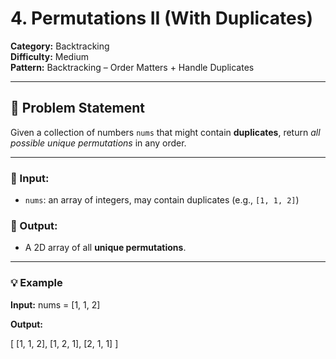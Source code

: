 # 4. Permutations II (With Duplicates)

**Category:** Backtracking  
**Difficulty:** Medium  
**Pattern:** Backtracking – Order Matters + Handle Duplicates

---

## 🧩 Problem Statement

Given a collection of numbers `nums` that might contain **duplicates**, return _all possible unique permutations_ in any order.

---

### 📝 Input:

-   `nums`: an array of integers, may contain duplicates (e.g., `[1, 1, 2]`)

### 🧾 Output:

-   A 2D array of all **unique permutations**.

---

### 💡 Example

**Input:**
nums = [1, 1, 2]

**Output:**

[
[1, 1, 2],
[1, 2, 1],
[2, 1, 1]
]
